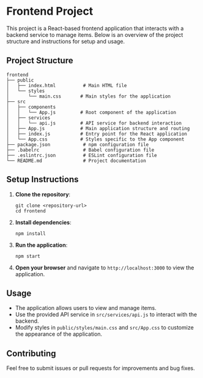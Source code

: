 # Frontend Project

This project is a React-based frontend application that interacts with a backend service to manage items. Below is an overview of the project structure and instructions for setup and usage.

## Project Structure

```
frontend
├── public
│   ├── index.html          # Main HTML file
│   └── styles
│       └── main.css       # Main styles for the application
├── src
│   ├── components
│   │   └── App.js         # Root component of the application
│   ├── services
│   │   └── api.js         # API service for backend interaction
│   ├── App.js             # Main application structure and routing
│   ├── index.js           # Entry point for the React application
│   └── App.css            # Styles specific to the App component
├── package.json            # npm configuration file
├── .babelrc                # Babel configuration file
├── .eslintrc.json          # ESLint configuration file
└── README.md               # Project documentation
```

## Setup Instructions

1. **Clone the repository**:
   ```
   git clone <repository-url>
   cd frontend
   ```

2. **Install dependencies**:
   ```
   npm install
   ```

3. **Run the application**:
   ```
   npm start
   ```

4. **Open your browser** and navigate to `http://localhost:3000` to view the application.

## Usage

- The application allows users to view and manage items.
- Use the provided API service in `src/services/api.js` to interact with the backend.
- Modify styles in `public/styles/main.css` and `src/App.css` to customize the appearance of the application.

## Contributing

Feel free to submit issues or pull requests for improvements and bug fixes.